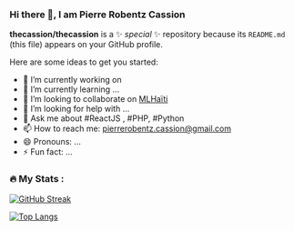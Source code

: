 ### Hi there 👋, I am Pierre Robentz Cassion

**thecassion/thecassion** is a ✨ _special_ ✨ repository because its `README.md` (this file) appears on your GitHub profile.

Here are some ideas to get you started:

- 🔭 I’m currently working on 
- 🌱 I’m currently learning ...
- 👯 I’m looking to collaborate on [MLHaïti](https://github.com/MLHaiti/mlhaiti-server)
- 🤔 I’m looking for help with ...
- 💬 Ask me about #ReactJS , #PHP, #Python
- 📫 How to reach me: pierrerobentz.cassion@gmail.com
- 😄 Pronouns: ...
- ⚡ Fun fact: ...

### :fire: My Stats :
[![GitHub Streak](http://github-readme-streak-stats.herokuapp.com?user=thecassion&theme=dark&background=000000)](https://git.io/streak-stats)

[![Top Langs](https://github-readme-stats.vercel.app/api/top-langs/?username=thecassion&layout=compact&theme=vision-friendly-dark)](https://github.com/anuraghazra/github-readme-stats)


